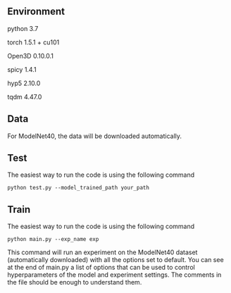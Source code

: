 ## Environment
python 3.7

torch 1.5.1 + cu101

Open3D 0.10.0.1

spicy 1.4.1

hyp5 2.10.0

tqdm 4.47.0

## Data

For ModelNet40, the data will be downloaded automatically.

## Test
The easiest way to run the code is using the following command
```
python test.py --model_trained_path your_path
```

## Train
The easiest way to run the code is using the following command
```
python main.py --exp_name exp
```
This command will run an experiment on the ModelNet40 dataset (automatically downloaded) with all the options set to default. You can see at the end of main.py a list of options that can be used to control hyperparameters of the model and experiment settings. The comments in the file should be enough to understand them.


